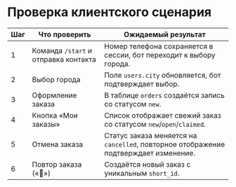 # Проверка клиентского сценария

| Шаг | Что проверить | Ожидаемый результат |
| --- | ------------- | ------------------- |
| 1 | Команда `/start` и отправка контакта | Номер телефона сохраняется в сессии, бот переходит к выбору города. |
| 2 | Выбор города | Поле `users.city` обновляется, бот подтверждает выбор. |
| 3 | Оформление заказа | В таблице `orders` создаётся запись со статусом `new`. |
| 4 | Кнопка «Мои заказы» | Список отображает свежий заказ со статусом `new`/`open`/`claimed`. |
| 5 | Отмена заказа | Статус заказа меняется на `cancelled`, повторное отображение подтверждает изменение. |
| 6 | Повтор заказа («🔄») | Создаётся новый заказ с уникальным `short_id`. |
